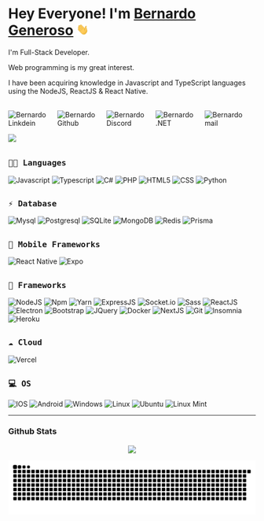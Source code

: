 # Hey Everyone! I'm [Bernardo Generoso](https://github.com/bernardogeneroso) <img src="https://raw.githubusercontent.com/bernardogeneroso/bernardogeneroso/main/assets/hi.gif" width="25px">

I'm Full-Stack Developer.

<!--
:sparkles: To know more about me, open your terminal and run the command below:

```bash
npx bernardogeneroso
```
-->
Web programming is my great interest.

I have been acquiring knowledge in Javascript and TypeScript languages using the NodeJS, ReactJS & React Native.

<br>
<a href="https://www.linkedin.com/in/bernardo-generoso-829ba81b0/">
  <img align="left" alt="Bernardo Linkdein" width="100px" src="https://img.shields.io/badge/Linkedin-0A66C2?style=for-the-badge&logo=Linkedin&logoColor=white" />
</a>
<a href="https://github.com/bernardogeneroso">
  <img align="left" alt="Bernardo Github" width="100px" src="https://img.shields.io/badge/Github-181717?style=for-the-badge&logo=Github&logoColor=white" />
</a>
<a href="#">
  <img align="left" alt="Bernardo Discord" title="Bernardo Generoso#2273" width="100px" src="https://img.shields.io/badge/Discord-7289DA?style=for-the-badge&logo=discord&logoColor=white" />
</a>
<a href="#">
  <img align="left" alt="Bernardo .NET" title="Bernardo Generoso#2273" width="100px" src="https://img.shields.io/badge/.NET-5C2D91?style=for-the-badge&logo=.net&logoColor=white" />
</a>
<a href="mailto:admin@bernardogeneroso.com">
  <img align="left" alt="Bernardo mail" width="100px" src="https://img.shields.io/badge/Gmail-EA4335?style=for-the-badge&logo=Gmail&logoColor=white" />
</a>
<br><br>

![](https://github.com/amandewatnitrr/amandewatnitrr/blob/main/header_.png)

##
<h3><b><samp>👩‍💻 Languages</samp></b></h3>

![Javascript](https://img.shields.io/badge/JavaScript-F7DF1E?style=for-the-badge&logo=javascript&logoColor=black)
![Typescript](https://img.shields.io/badge/TypeScript-007ACC?style=for-the-badge&logo=typescript&logoColor=white)
![C#](https://img.shields.io/badge/C%23-239120?style=for-the-badge&logo=c-sharp&logoColor=white)
![PHP](https://img.shields.io/badge/PHP-777BB4?style=for-the-badge&logo=php&logoColor=white)
![HTML5](https://img.shields.io/badge/HTML5-E34F26?style=for-the-badge&logo=html5&logoColor=white)
![CSS](https://img.shields.io/badge/CSS-239120?&style=for-the-badge&logo=css3&logoColor=white)
![Python](https://img.shields.io/badge/Python-FFD43B?style=for-the-badge&logo=python&logoColor=darkgreen)

##
<h3><b><samp>⚡ Database</samp></b></h3>

![Mysql](https://img.shields.io/badge/MySQL-00000F?style=for-the-badge&logo=mysql&logoColor=white)
![Postgresql](https://img.shields.io/badge/PostgreSQL-316192?style=for-the-badge&logo=postgresql&logoColor=white)
![SQLite](https://img.shields.io/badge/SQLite-07405E?style=for-the-badge&logo=sqlite&logoColor=white)
![MongoDB](https://img.shields.io/badge/MongoDB-4EA94B?style=for-the-badge&logo=mongodb&logoColor=white)
![Redis](https://img.shields.io/badge/redis-%23DD0031.svg?&style=for-the-badge&logo=redis&logoColor=white)
![Prisma](https://img.shields.io/badge/prisma-1B222D?style=for-the-badge&logo=prisma&logoColor=white)

##
<h3><b><samp>📱 Mobile Frameworks</samp></b></h3>

![React Native](https://img.shields.io/badge/React_Native-20232A?style=for-the-badge&logo=react&logoColor=61DAFB)
![Expo](https://img.shields.io/badge/Expo-1B1F23?style=for-the-badge&logo=expo&logoColor=white)

##
<h3><b><samp>🚀 Frameworks</samp></b></h3>

![NodeJS](https://img.shields.io/badge/Node.js-339933?style=for-the-badge&logo=nodedotjs&logoColor=white)
![Npm](https://img.shields.io/badge/npm-CB3837?style=for-the-badge&logo=npm&logoColor=white)
![Yarn](https://img.shields.io/badge/Yarn-2C8EBB?style=for-the-badge&logo=yarn&logoColor=white)
![ExpressJS](https://img.shields.io/badge/Express.js-000000?style=for-the-badge&logo=express&logoColor=white)
![Socket.io](https://img.shields.io/badge/Socket.io-010101?&style=for-the-badge&logo=Socket.io&logoColor=white)
![Sass](https://img.shields.io/badge/Sass-CC6699?style=for-the-badge&logo=sass&logoColor=white)
![ReactJS](https://img.shields.io/badge/React-20232A?style=for-the-badge&logo=react&logoColor=61DAFB)
![Electron](https://img.shields.io/badge/Electron-2B2E3A?style=for-the-badge&logo=electron&logoColor=9FEAF9)
![Bootstrap](https://img.shields.io/badge/Bootstrap-563D7C?style=for-the-badge&logo=bootstrap&logoColor=white)
![JQuery](https://img.shields.io/badge/jQuery-0769AD?style=for-the-badge&logo=jquery&logoColor=white)
![Docker](https://img.shields.io/badge/Docker-2CA5E0?style=for-the-badge&logo=docker&logoColor=white)
![NextJS](https://img.shields.io/badge/next.js-000000?style=for-the-badge&logo=nextdotjs&logoColor=white)
![Git](https://img.shields.io/badge/Git-F05032?style=for-the-badge&logo=git&logoColor=white)
![Insomnia](https://img.shields.io/badge/Insomnia-5849be?style=for-the-badge&logo=Insomnia&logoColor=white)
![Heroku](https://img.shields.io/badge/Heroku-430098?style=for-the-badge&logo=heroku&logoColor=white)

##
<h3><b><samp>☁ Cloud</samp></b></h3>

![Vercel](https://img.shields.io/badge/Vercel-000000?style=for-the-badge&logo=vercel&logoColor=white)


##
<h3><b><samp>💻 OS</samp></b></h3>

![IOS](https://img.shields.io/badge/iOS-000000?style=for-the-badge&logo=ios&logoColor=white)
![Android](https://img.shields.io/badge/Android-3DDC84?style=for-the-badge&logo=android&logoColor=white)
![Windows](https://img.shields.io/badge/Windows-0078D6?style=for-the-badge&logo=windows&logoColor=white)
![Linux](https://img.shields.io/badge/Linux-FCC624?style=for-the-badge&logo=linux&logoColor=black)
![Ubuntu](https://img.shields.io/badge/Ubuntu-E95420?style=for-the-badge&logo=ubuntu&logoColor=white)
![Linux Mint](https://img.shields.io/badge/Linux_Mint-87CF3E?style=for-the-badge&logo=linux-mint&logoColor=white)


---

### Github Stats

<p align="center">
  <a href="https://github.com/bernardogeneroso"><span>
    <img align="center" src="https://github-profile-summary-cards.vercel.app/api/cards/profile-details?username=bernardogeneroso&theme=dracula" />
    </span></a>
</p>

![Snake animation](https://github.com/bernardogeneroso/bernardogeneroso/blob/output/github-contribution-grid-snake.svg)
